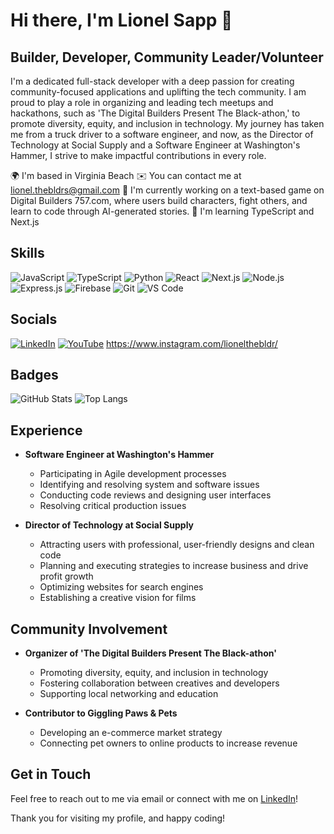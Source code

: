 # Hi there, I'm Lionel Sapp 👋

## Builder, Developer, Community Leader/Volunteer

I'm a dedicated full-stack developer with a deep passion for creating community-focused applications and uplifting the tech community. I am proud to play a role in organizing and leading tech meetups and hackathons, such as 'The Digital Builders Present The Black-athon,' to promote diversity, equity, and inclusion in technology. My journey has taken me from a truck driver to a software engineer, and now, as the Director of Technology at Social Supply and a Software Engineer at Washington's Hammer, I strive to make impactful contributions in every role.

🌍  I'm based in Virginia Beach
✉️  You can contact me at lionel.thebldrs@gmail.com
🚀  I'm currently working on a text-based game on Digital Builders 757.com, where users build characters, fight others, and learn to code through AI-generated stories.
🧠  I'm learning TypeScript and Next.js

## Skills
![JavaScript](https://img.shields.io/badge/JavaScript-323330?style=for-the-badge&logo=javascript&logoColor=F7DF1E)
![TypeScript](https://img.shields.io/badge/TypeScript-007ACC?style=for-the-badge&logo=typescript&logoColor=white)
![Python](https://img.shields.io/badge/Python-3670A0?style=for-the-badge&logo=python&logoColor=ffdd54)
![React](https://img.shields.io/badge/React-20232A?style=for-the-badge&logo=react&logoColor=61DAFB)
![Next.js](https://img.shields.io/badge/Next.js-000000?style=for-the-badge&logo=nextdotjs&logoColor=white)
![Node.js](https://img.shields.io/badge/Node.js-339933?style=for-the-badge&logo=nodedotjs&logoColor=white)
![Express.js](https://img.shields.io/badge/Express.js-404D59?style=for-the-badge)
![Firebase](https://img.shields.io/badge/Firebase-FFCA28?style=for-the-badge&logo=firebase&logoColor=black)
![Git](https://img.shields.io/badge/Git-F05032?style=for-the-badge&logo=git&logoColor=white)
![VS Code](https://img.shields.io/badge/VS%20Code-0078D4?style=for-the-badge&logo=visual-studio-code&logoColor=white)

## Socials
[![LinkedIn](https://img.shields.io/badge/LinkedIn-0A66C2?style=for-the-badge&logo=linkedin&logoColor=white)](https://www.linkedin.com/in/lionel-sapp-4783b093)
[![YouTube](https://img.shields.io/badge/YouTube-FF0000?style=for-the-badge&logo=youtube&logoColor=white)](https://www.youtube.com/channel/UC67_cu1ZnjAoGMNO6Hwfg)
https://www.instagram.com/lionelthebldr/

## Badges
![GitHub Stats](https://github-readme-stats.vercel.app/api?username=LioneltheBuilder&show_icons=true&theme=radical)
![Top Langs](https://github-readme-stats.vercel.app/api/top-langs/?username=LioneltheBuilder&layout=compact&theme=radical)

## Experience
- **Software Engineer at Washington's Hammer**
  - Participating in Agile development processes
  - Identifying and resolving system and software issues
  - Conducting code reviews and designing user interfaces
  - Resolving critical production issues

- **Director of Technology at Social Supply**
  - Attracting users with professional, user-friendly designs and clean code
  - Planning and executing strategies to increase business and drive profit growth
  - Optimizing websites for search engines
  - Establishing a creative vision for films

## Community Involvement
- **Organizer of 'The Digital Builders Present The Black-athon'**
  - Promoting diversity, equity, and inclusion in technology
  - Fostering collaboration between creatives and developers
  - Supporting local networking and education

- **Contributor to Giggling Paws & Pets**
  - Developing an e-commerce market strategy
  - Connecting pet owners to online products to increase revenue

## Get in Touch
Feel free to reach out to me via email or connect with me on [LinkedIn](https://www.linkedin.com/in/lionel-sapp-4783b093)!

Thank you for visiting my profile, and happy coding!
